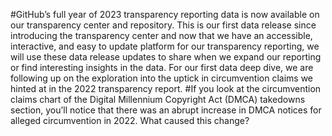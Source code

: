 #GitHub’s full year of 2023 transparency reporting data is now available on our transparency center and repository. This is our first data release since introducing the transparency center and now that we have an accessible, interactive, and easy to update platform for our transparency reporting, we will use these data release updates to share when we expand our reporting or find interesting insights in the data. For our first data deep dive, we are following up on the exploration into the uptick in circumvention claims we hinted at in the 2022 transparency report.
#If you look at the circumvention claims chart of the Digital Millennium Copyright Act (DMCA) takedowns section, you’ll notice that there was an abrupt increase in DMCA notices for alleged circumvention in 2022. What caused this change?
